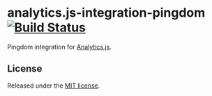 # analytics.js-integration-pingdom [![Build Status][ci-badge]][ci-link]

Pingdom integration for [Analytics.js][].

## License

Released under the [MIT license](License.md).


[Analytics.js]: https://segment.com/docs/libraries/analytics.js/
[ci-link]: https://circleci.com/gh/segment-integrations/analytics.js-integration-pingdom
[ci-badge]: https://circleci.com/gh/segment-integrations/analytics.js-integration-pingdom.svg?style=svg
